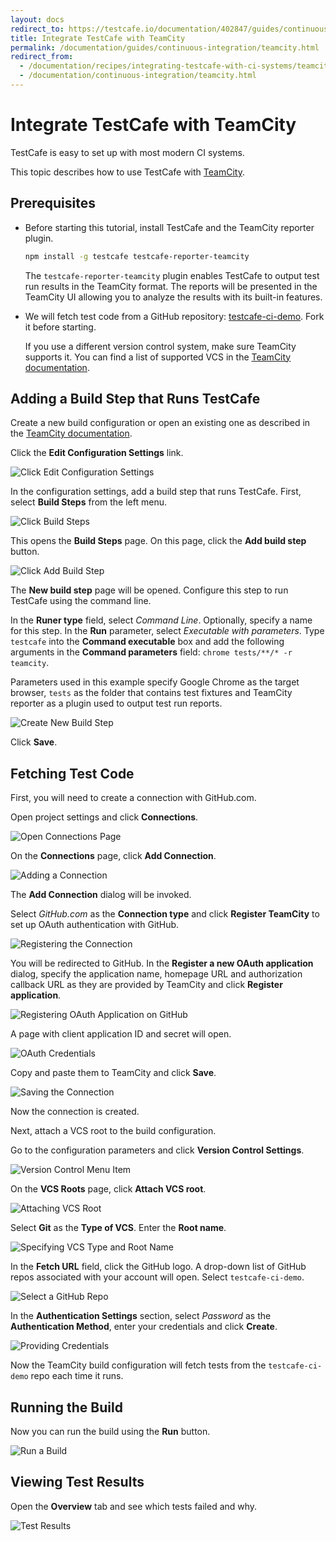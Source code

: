 ```yaml
---
layout: docs
redirect_to: https://testcafe.io/documentation/402847/guides/continuous-integration/teamcity
title: Integrate TestCafe with TeamCity
permalink: /documentation/guides/continuous-integration/teamcity.html
redirect_from:
  - /documentation/recipes/integrating-testcafe-with-ci-systems/teamcity.html
  - /documentation/continuous-integration/teamcity.html
---
```

# Integrate TestCafe with TeamCity

TestCafe is easy to set up with most modern CI systems.

This topic describes how to use TestCafe with [TeamCity](http://www.jetbrains.com/teamcity/).

## Prerequisites

* Before starting this tutorial, install TestCafe and the TeamCity reporter plugin.

    ```sh
    npm install -g testcafe testcafe-reporter-teamcity
    ```

    The `testcafe-reporter-teamcity` plugin enables TestCafe to output test run results in the TeamCity format. The reports will be presented in the TeamCity UI allowing you to analyze the results with its built-in features.

* We will fetch test code from a GitHub repository: [testcafe-ci-demo](https://github.com/DevExpress-Examples/testcafe-ci-demo). Fork it before starting.
  
    If you use a different version control system, make sure TeamCity supports it. You can find a list of supported VCS in the [TeamCity documentation](http://confluence.jetbrains.com/display/TCD10/TeamCity+Documentation).

## Adding a Build Step that Runs TestCafe

Create a new build configuration or open an existing one as described in the [TeamCity documentation](https://confluence.jetbrains.com/display/TCD10/Creating+and+Editing+Build+Configurations).

Click the **Edit Configuration Settings** link.

![Click Edit Configuration Settings](../../../images/teamcity/edit-configuration.png)

In the configuration settings, add a build step that runs TestCafe. First, select **Build Steps** from the left menu.

![Click Build Steps](../../../images/teamcity/configure-build-steps.png)

This opens the **Build Steps** page. On this page, click the **Add build step** button.

![Click Add Build Step](../../../images/teamcity/add-build-step.png)

The **New build step** page will be opened. Configure this step to run TestCafe using the command line.

In the **Runer type** field, select *Command Line*. Optionally, specify a name for this step. In the **Run** parameter, select *Executable with parameters*. Type `testcafe` into the **Command executable** box and add the following arguments in the **Command parameters** field: `chrome tests/**/* -r teamcity`.

Parameters used in this example specify Google Chrome as the target browser, `tests` as the folder that contains test fixtures and TeamCity reporter as a plugin used to output test run reports.

![Create New Build Step](../../../images/teamcity/create-new-build-step.png)

Click **Save**.

## Fetching Test Code

First, you will need to create a connection with GitHub.com.

Open project settings and click **Connections**.

![Open Connections Page](../../../images/teamcity/configure-connections.png)

On the **Connections** page, click **Add Connection**.

![Adding a Connection](../../../images/teamcity/add-connection.png)

The **Add Connection** dialog will be invoked.

Select *GitHub.com* as the **Connection type** and click **Register TeamCity** to set up OAuth authentication with GitHub.

![Registering the Connection](../../../images/teamcity/add-connection-register.png)

You will be redirected to GitHub. In the **Register a new OAuth application** dialog, specify the application name, homepage URL and authorization callback URL as they are provided by TeamCity and click **Register application**.

![Registering OAuth Application on GitHub](../../../images/teamcity/add-connection-register-github.png)

A page with client application ID and secret will open.

![OAuth Credentials](../../../images/teamcity/add-connection-register-credentials.png)

Copy and paste them to TeamCity and click **Save**.

![Saving the Connection](../../../images/teamcity/add-connection-finish-register.png)

Now the connection is created.

Next, attach a VCS root to the build configuration.

Go to the configuration parameters and click **Version Control Settings**.

![Version Control Menu Item](../../../images/teamcity/configuration-vcs.png)

On the **VCS Roots** page, click **Attach VCS root**.

![Attaching VCS Root](../../../images/teamcity/attach-vcs-root.png)

Select **Git** as the **Type of VCS**. Enter the **Root name**.

![Specifying VCS Type and Root Name](../../../images/teamcity/attach-vcs-root-p2.png)

In the **Fetch URL** field, click the GitHub logo. A drop-down list of GitHub repos associated with your account will open. Select `testcafe-ci-demo`.

![Select a GitHub Repo](../../../images/teamcity/attach-vcs-root-repo.png)

In the **Authentication Settings** section, select *Password* as the **Authentication Method**, enter your credentials and click **Create**.

![Providing Credentials](../../../images/teamcity/attach-vcs-root-p3.png)

Now the TeamCity build configuration will fetch tests from the `testcafe-ci-demo` repo each time it runs.

## Running the Build

Now you can run the build using the **Run** button.

![Run a Build](../../../images/teamcity/run-build.png)

## Viewing Test Results

Open the **Overview** tab and see which tests failed and why.

![Test Results](../../../images/teamcity/test-results.png)